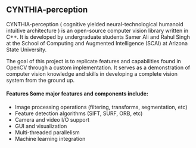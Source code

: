 ## CYNTHIA-perception 
CYNTHIA-perception ( cognitive yielded neural-technological humanoid intuitive architecture )  is an open-source computer vision library written in C++. It is developed by undergraduate students Samer Ali and Rahul Singh at the School of Computing and Augmented Intelligence (SCAI) at Arizona State University.

The goal of this project is to replicate features and capabilities found in OpenCV through a custom implementation. It serves as a demonstration of computer vision knowledge and skills in developing a complete vision system from the ground up.

#### Features Some major features and components include:

* Image processing operations (filtering, transforms, segmentation, etc)
* Feature detection algorithms (SIFT, SURF, ORB, etc)
* Camera and video I/O support
* GUI and visualization
* Multi-threaded parallelism
* Machine learning integration
